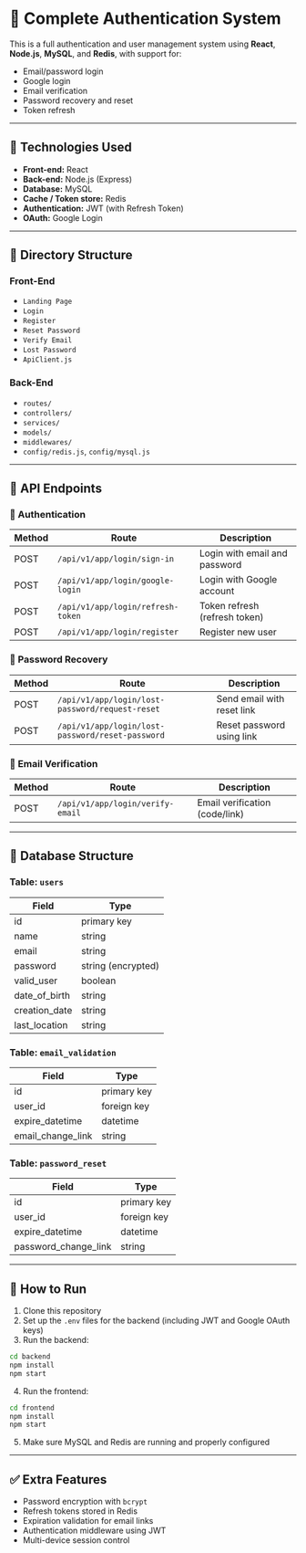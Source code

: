 
# 🔐 Complete Authentication System

This is a full authentication and user management system using **React**, **Node.js**, **MySQL**, and **Redis**, with support for:

- Email/password login
- Google login
- Email verification
- Password recovery and reset
- Token refresh

---

## 📂 Technologies Used

- **Front-end:** React
- **Back-end:** Node.js (Express)
- **Database:** MySQL
- **Cache / Token store:** Redis
- **Authentication:** JWT (with Refresh Token)
- **OAuth:** Google Login

---

## 📁 Directory Structure

### Front-End

- `Landing Page`
- `Login`
- `Register`
- `Reset Password`
- `Verify Email`
- `Lost Password`
- `ApiClient.js`

### Back-End

- `routes/`
- `controllers/`
- `services/`
- `models/`
- `middlewares/`
- `config/redis.js`, `config/mysql.js`

---

## 🔗 API Endpoints

### 🔑 Authentication
| Method | Route | Description |
|--------|-------|-------------|
| POST | `/api/v1/app/login/sign-in` | Login with email and password |
| POST | `/api/v1/app/login/google-login` | Login with Google account |
| POST | `/api/v1/app/login/refresh-token` | Token refresh (refresh token) |
| POST | `/api/v1/app/login/register` | Register new user |

### 🔁 Password Recovery
| Method | Route | Description |
|--------|-------|-------------|
| POST | `/api/v1/app/login/lost-password/request-reset` | Send email with reset link |
| POST | `/api/v1/app/login/lost-password/reset-password` | Reset password using link |

### 📩 Email Verification
| Method | Route | Description |
|--------|-------|-------------|
| POST | `/api/v1/app/login/verify-email` | Email verification (code/link) |

---

## 🧱 Database Structure

### Table: `users`
| Field | Type |
|-------|------|
| id | primary key |
| name | string |
| email | string |
| password | string (encrypted) |
| valid_user | boolean |
| date_of_birth | string |
| creation_date | string |
| last_location | string |

### Table: `email_validation`
| Field | Type |
|-------|------|
| id | primary key |
| user_id | foreign key |
| expire_datetime | datetime |
| email_change_link | string |

### Table: `password_reset`
| Field | Type |
|-------|------|
| id | primary key |
| user_id | foreign key |
| expire_datetime | datetime |
| password_change_link | string |

---

## 🚀 How to Run

1. Clone this repository
2. Set up the `.env` files for the backend (including JWT and Google OAuth keys)
3. Run the backend:
```bash
cd backend
npm install
npm start
```
4. Run the frontend:
```bash
cd frontend
npm install
npm start
```
5. Make sure MySQL and Redis are running and properly configured

---

## ✅ Extra Features

- Password encryption with `bcrypt`
- Refresh tokens stored in Redis
- Expiration validation for email links
- Authentication middleware using JWT
- Multi-device session control
